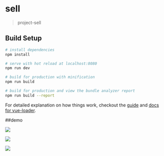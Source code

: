# sell

> project-sell

## Build Setup

``` bash
# install dependencies
npm install

# serve with hot reload at localhost:8080
npm run dev

# build for production with minification
npm run build

# build for production and view the bundle analyzer report
npm run build --report
```

For detailed explanation on how things work, checkout the [guide](http://vuejs-templates.github.io/webpack/) and [docs for vue-loader](http://vuejs.github.io/vue-loader).

##demo

![](https://hhg12.github.io/vue-sell/1.png)

![](https://hhg12.github.io/vue-sell/2.png)

![](https://hhg12.github.io/vue-sell/3.png)
